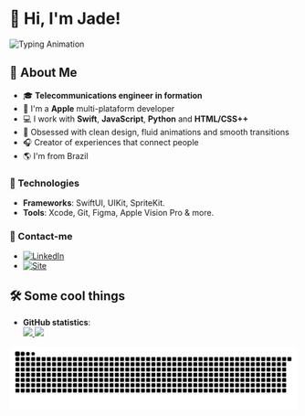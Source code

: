 # 👋 Hi, I'm Jade!

![Typing Animation](https://readme-typing-svg.herokuapp.com?color=E30B5D&size=25&lines=Developer;iOS+Designer;Apple+plataforms)

## 🚀 About Me
- 🎓 **Telecommunications engineer in formation**
- 🍎 I'm a **Apple** multi-plataform developer
- 💻 I work with **Swift**, **JavaScript**, **Python** and **HTML/CSS++**  
- 🎨 Obsessed with clean design, fluid animations and smooth transitions
- 🎧 Creator of experiences that connect people 
- 🌎 I'm from Brazil

### 🦾 Technologies
- **Frameworks**: SwiftUI, UIKit, SpriteKit.  
- **Tools**: Xcode, Git, Figma, Apple Vision Pro & more.

### 📨 Contact-me
- [![LinkedIn](https://img.shields.io/badge/LinkedIn-Jade%20Paz-blue?style=flat&logo=LinkedIn&logoColor=white)](https://www.linkedin.com/in/jade-paz-075bb8233/)
- [![Site](https://img.shields.io/badge/Instagram-jadepaz.dev-E30B5D?style=flat&logo=globe&logoColor=white)](https://www.instagram.com/jadepaz.dev?igsh=MTExNG03eTBlMWlidg%3D%3D&utm_source=qr) 


## 🛠️ Some cool things

- **GitHub statistics**:  
  <div>
  <a href="https://github.com/JadeProg">
    <img height="180em" src="https://github-readme-stats.vercel.app/api?username=JadeProg&show_icons=true&theme=radical&include_all_commits=true&count_private=true"/> 
    <img height="180em" src="https://github-readme-stats.vercel.app/api/top-langs/?username=JadeProg&layout=compact&langs_count=168&theme=radical"/>
<div>

<picture align="center">
  <source media="(prefers-color-scheme: dark)" srcset="https://raw.githubusercontent.com/JadeProg/JadeProg/output/github-contribution-grid-snake-dark.svg">
  <source media="(prefers-color-scheme: light)" srcset="https://raw.githubusercontent.com/JadeProg/JadeProg/output/github-contribution-grid-snake-dark.svg">
  <img align="center" alt="github contribution grid snake animation" src="https://raw.githubusercontent.com/JadeProg/JadeProg/output/github-contribution-grid-snake.svg">
</picture>

